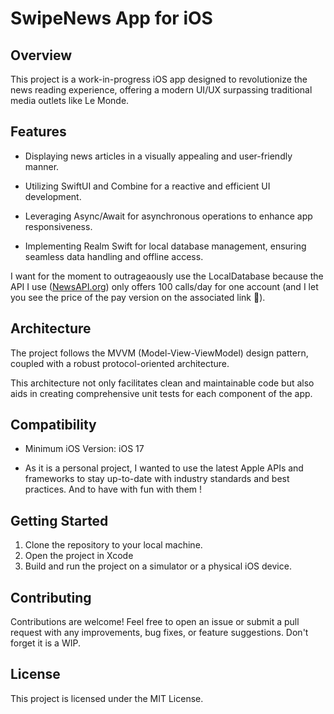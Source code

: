 # SwipeNews App for iOS

## Overview

This project is a work-in-progress iOS app designed to revolutionize the news reading experience, offering a modern UI/UX surpassing traditional media outlets like Le Monde.

## Features

- Displaying news articles in a visually appealing and user-friendly manner.

- Utilizing SwiftUI and Combine for a reactive and efficient UI development.

- Leveraging Async/Await for asynchronous operations to enhance app responsiveness.

- Implementing Realm Swift for local database management, ensuring seamless data handling and offline access.

I want for the moment to outrageaously use the LocalDatabase because the API I use ([NewsAPI.org](https://newsapi.org/)) only offers 100 calls/day for one account (and I let you see the price of the pay version on the associated link 👀).

## Architecture

The project follows the MVVM (Model-View-ViewModel) design pattern, coupled with a robust protocol-oriented architecture. 

This architecture not only facilitates clean and maintainable code but also aids in creating comprehensive unit tests for each component of the app.

## Compatibility

- Minimum iOS Version: iOS 17

- As it is a personal project, I wanted to use the latest Apple APIs and frameworks to stay up-to-date with industry standards and best practices. And to have with fun with them ! 

## Getting Started

1) Clone the repository to your local machine.
2) Open the project in Xcode
3) Build and run the project on a simulator or a physical iOS device.

## Contributing

Contributions are welcome! Feel free to open an issue or submit a pull request with any improvements, bug fixes, or feature suggestions. Don't forget it is a WIP. 

## License

This project is licensed under the MIT License.
